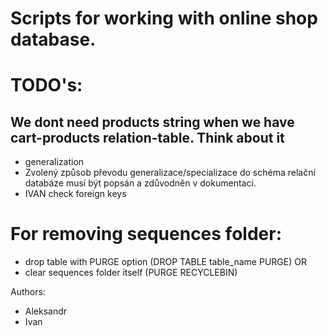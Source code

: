 # Scripts for working with online shop database.

# TODO's:
## We dont need products string when we have cart-products relation-table. Think about it
- generalization
- Zvolený způsob převodu generalizace/specializace do schéma relační databáze musí být popsán a zdůvodněn v dokumentaci.
- IVAN check foreign keys

# For removing sequences folder:
- drop table with PURGE option (DROP TABLE table_name PURGE)
OR
- clear sequences folder itself (PURGE RECYCLEBIN)

Authors:
- Aleksandr
- Ivan
